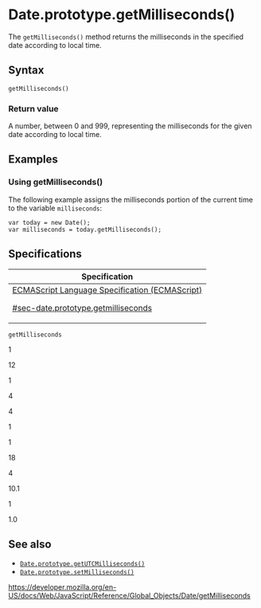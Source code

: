 # Date.prototype.getMilliseconds()

The `getMilliseconds()` method returns the milliseconds in the specified date according to local time.

## Syntax

    getMilliseconds()

### Return value

A number, between 0 and 999, representing the milliseconds for the given date according to local time.

## Examples

### Using getMilliseconds()

The following example assigns the milliseconds portion of the current time to the variable `milliseconds`:

    var today = new Date();
    var milliseconds = today.getMilliseconds();

## Specifications

<table><thead><tr class="header"><th>Specification</th></tr></thead><tbody><tr class="odd"><td><a href="https://tc39.es/ecma262/#sec-date.prototype.getmilliseconds">ECMAScript Language Specification (ECMAScript) 
<br/>

<span class="small">#sec-date.prototype.getmilliseconds</span></a></td></tr></tbody></table>

`getMilliseconds`

1

12

1

4

4

1

1

18

4

10.1

1

1.0

## See also

- [`Date.prototype.getUTCMilliseconds()`](getutcmilliseconds)
- [`Date.prototype.setMilliseconds()`](setmilliseconds)

<a href="https://developer.mozilla.org/en-US/docs/Web/JavaScript/Reference/Global_Objects/Date/getMilliseconds" class="_attribution-link">https://developer.mozilla.org/en-US/docs/Web/JavaScript/Reference/Global_Objects/Date/getMilliseconds</a>
